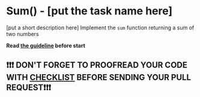 # Sum() - [put the task name here]
[put a short description here] Implement the `sum` function returning a sum of two numbers

**Read [the guideline](https://github.com/mate-academy/js_task-guideline/blob/master/README.md) before start**

## ❗️❗️❗️ DON'T FORGET TO PROOFREAD YOUR CODE WITH [CHECKLIST](https://github.com/mate-academy/js_advanced_calculator/blob/master/checklist.md) BEFORE SENDING YOUR PULL REQUEST❗️❗️❗️

